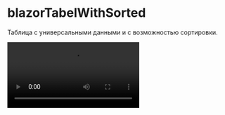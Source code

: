 # blazorTabelWithSorted
Таблица с универсальными данными и с возможностью сортировки.

![me](https://github.com/Gorbulev-Sergey/blazorTabelWithSorted/blob/master/wwwroot/gifs/readmeview.mp4)
